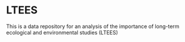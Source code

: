# LTEES
This is a data repository for an analysis of the importance of long-term ecological and environmental studies (LTEES) 
